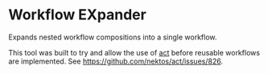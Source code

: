 # Workflow EXpander

Expands nested workflow compositions into a single workflow.

This tool was built to try and allow the use of [act](https://github.com/nektos/act) before reusable workflows are implemented. See https://github.com/nektos/act/issues/826.
